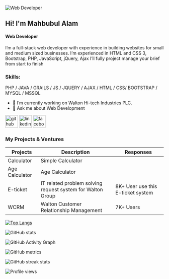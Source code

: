 ![Web Developer](https://scontent.fdac120-1.fna.fbcdn.net/v/t1.6435-1/79846905_2612939748950539_8841142706542477312_n.jpg?stp=dst-jpg_p160x160&_nc_cat=108&ccb=1-7&_nc_sid=7206a8&_nc_eui2=AeH-_N0SalpR_6uM2vqhavcrrc4cxcuDGNOtzhzFy4MY0wVAKz7ioZ0M3kAgiUierE_Une9vrmDbAxIkapU1tgbt&_nc_ohc=oqVYO-QPTzcAX-1Jmof&_nc_ht=scontent.fdac120-1.fna&oh=00_AT_vD3WQNnTEaeGoOUlt2NfpAcqMkAQNHHs7wbnYhFERbQ&oe=632BDEFB)

## Hi! I'm Mahbubul Alam

#### Web Developer


I’m a full-stack web developer with experience in building websites for small and medium sized businesses.
I’m experienced in HTML and CSS 3, Bootstrap, PHP, JavaScript, jQuery, Ajax
I’ll fully project manage your brief from start to finish

### Skills: 
PHP / JAVA / GRAILS / JS / JQUERY / AJAX / HTML / CSS/ BOOTSTRAP / MYSQL / MSSQL

- 🔭 I’m currently working on Walton Hi-tech Industries PLC. 
- 💬 Ask me about Web Development 


[<img src='https://cdn.jsdelivr.net/npm/simple-icons@3.0.1/icons/github.svg' alt='github' height='40'>](https://github.com/mahbubulalamcse)  [<img src='https://cdn.jsdelivr.net/npm/simple-icons@3.0.1/icons/linkedin.svg' alt='linkedin' height='40'>](https://www.linkedin.com/in/mahbubul/)  [<img src='https://cdn.jsdelivr.net/npm/simple-icons@3.0.1/icons/facebook.svg' alt='facebook' height='40'>](https://www.facebook.com/mahbubul)  

### My Projects & Ventures
<table class="table table-striped">
    <thead>
      <tr>
        <th>Projects</th>
        <th>Description</th>
        <th>Responses</th>
      </tr>
    </thead>
    <tbody>
      <tr>
        <td>Calculator</td>
        <td>Simple Calculator</td>
        <td></td>
      </tr>
      <tr>
        <td>Age Calculator</td>
        <td>Age Calculator</td>
        <td></td>
      </tr>
      <tr>
        <td>E-ticket</td>
        <td>IT related problem solving request system for Walton Group</td>
        <td>8K+ User use this E-ticket system</td>
      </tr>
      <tr>
        <td>WCRM</td>
        <td>Walton Customer Relationship Management </td>
        <td>7K+ Users</td>
      </tr>
    </tbody>
  </table>
  

[![Top Langs](https://github-readme-stats.vercel.app/api/top-langs/?username=mahbubulalamcse)](https://github.com/anuraghazra/github-readme-stats)

![GitHub stats](https://github-readme-stats.vercel.app/api?username=mahbubulalamcse&show_icons=true)  

![GitHub Activity Graph](https://activity-graph.herokuapp.com/graph?username=mahbubulalamcse)  

![GitHub metrics](https://metrics.lecoq.io/mahbubulalamcse)  

![GitHub streak stats](https://github-readme-streak-stats.herokuapp.com/?user=mahbubulalamcse)  

![Profile views](https://gpvc.arturio.dev/mahbubulalamcse)  

